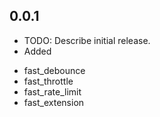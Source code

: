 ## 0.0.1

* TODO: Describe initial release.
* Added 
- fast_debounce
- fast_throttle
- fast_rate_limit
- fast_extension

